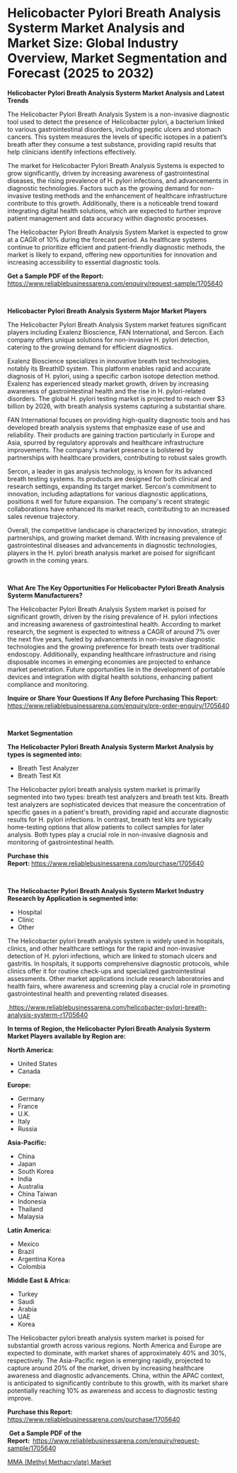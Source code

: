 <p><h1>Helicobacter Pylori Breath Analysis Systerm Market Analysis and Market Size: Global Industry Overview, Market Segmentation and Forecast (2025 to 2032)</h1></p><p><strong>Helicobacter Pylori Breath Analysis Systerm Market Analysis and Latest Trends</strong></p>
<p><p>The Helicobacter Pylori Breath Analysis System is a non-invasive diagnostic tool used to detect the presence of Helicobacter pylori, a bacterium linked to various gastrointestinal disorders, including peptic ulcers and stomach cancers. This system measures the levels of specific isotopes in a patient’s breath after they consume a test substance, providing rapid results that help clinicians identify infections effectively.</p><p>The market for Helicobacter Pylori Breath Analysis Systems is expected to grow significantly, driven by increasing awareness of gastrointestinal diseases, the rising prevalence of H. pylori infections, and advancements in diagnostic technologies. Factors such as the growing demand for non-invasive testing methods and the enhancement of healthcare infrastructure contribute to this growth. Additionally, there is a noticeable trend toward integrating digital health solutions, which are expected to further improve patient management and data accuracy within diagnostic processes.</p><p>The Helicobacter Pylori Breath Analysis System Market is expected to grow at a CAGR of 10% during the forecast period. As healthcare systems continue to prioritize efficient and patient-friendly diagnostic methods, the market is likely to expand, offering new opportunities for innovation and increasing accessibility to essential diagnostic tools.</p></p>
<p><strong>Get a Sample PDF of the Report:&nbsp;</strong> <a href="https://www.reliablebusinessarena.com/enquiry/request-sample/1705640?utm_campaign=2892&utm_medium=2&utm_source=Github&utm_content=ia&utm_term=27032025&utm_id=helicobacter-pylori-breath-analysis-systerm">https://www.reliablebusinessarena.com/enquiry/request-sample/1705640</a></p>
<p>&nbsp;</p>
<p><strong>Helicobacter Pylori Breath Analysis Systerm Major Market Players</strong></p>
<p><p>The Helicobacter Pylori Breath Analysis System market features significant players including Exalenz Bioscience, FAN International, and Sercon. Each company offers unique solutions for non-invasive H. pylori detection, catering to the growing demand for efficient diagnostics.</p><p>Exalenz Bioscience specializes in innovative breath test technologies, notably its BreathID system. This platform enables rapid and accurate diagnosis of H. pylori, using a specific carbon isotope detection method. Exalenz has experienced steady market growth, driven by increasing awareness of gastrointestinal health and the rise in H. pylori-related disorders. The global H. pylori testing market is projected to reach over $3 billion by 2026, with breath analysis systems capturing a substantial share.</p><p>FAN International focuses on providing high-quality diagnostic tools and has developed breath analysis systems that emphasize ease of use and reliability. Their products are gaining traction particularly in Europe and Asia, spurred by regulatory approvals and healthcare infrastructure improvements. The company's market presence is bolstered by partnerships with healthcare providers, contributing to robust sales growth.</p><p>Sercon, a leader in gas analysis technology, is known for its advanced breath testing systems. Its products are designed for both clinical and research settings, expanding its target market. Sercon's commitment to innovation, including adaptations for various diagnostic applications, positions it well for future expansion. The company's recent strategic collaborations have enhanced its market reach, contributing to an increased sales revenue trajectory.</p><p>Overall, the competitive landscape is characterized by innovation, strategic partnerships, and growing market demand. With increasing prevalence of gastrointestinal diseases and advancements in diagnostic technologies, players in the H. pylori breath analysis market are poised for significant growth in the coming years.</p></p>
<p>&nbsp;</p>
<p><strong>What Are The Key Opportunities For Helicobacter Pylori Breath Analysis Systerm Manufacturers?</strong></p>
<p><p>The Helicobacter Pylori Breath Analysis System market is poised for significant growth, driven by the rising prevalence of H. pylori infections and increasing awareness of gastrointestinal health. According to market research, the segment is expected to witness a CAGR of around 7% over the next five years, fueled by advancements in non-invasive diagnostic technologies and the growing preference for breath tests over traditional endoscopy. Additionally, expanding healthcare infrastructure and rising disposable incomes in emerging economies are projected to enhance market penetration. Future opportunities lie in the development of portable devices and integration with digital health solutions, enhancing patient compliance and monitoring.</p></p>
<p><strong>Inquire or Share Your Questions If Any Before Purchasing This Report:</strong> <a href="https://www.reliablebusinessarena.com/enquiry/pre-order-enquiry/1705640?utm_campaign=2892&utm_medium=2&utm_source=Github&utm_content=ia&utm_term=27032025&utm_id=helicobacter-pylori-breath-analysis-systerm">https://www.reliablebusinessarena.com/enquiry/pre-order-enquiry/1705640</a></p>
<p>&nbsp;</p>
<p><strong>Market Segmentation</strong></p>
<p><strong>The Helicobacter Pylori Breath Analysis Systerm Market Analysis by types is segmented into:</strong></p>
<p><ul><li>Breath Test Analyzer</li><li>Breath Test Kit</li></ul></p>
<p><p>The Helicobacter pylori breath analysis system market is primarily segmented into two types: breath test analyzers and breath test kits. Breath test analyzers are sophisticated devices that measure the concentration of specific gases in a patient's breath, providing rapid and accurate diagnostic results for H. pylori infections. In contrast, breath test kits are typically home-testing options that allow patients to collect samples for later analysis. Both types play a crucial role in non-invasive diagnosis and monitoring of gastrointestinal health.</p></p>
<p><strong>Purchase this Report:&nbsp;</strong><a href="https://www.reliablebusinessarena.com/purchase/1705640?utm_campaign=2892&utm_medium=2&utm_source=Github&utm_content=ia&utm_term=27032025&utm_id=helicobacter-pylori-breath-analysis-systerm">https://www.reliablebusinessarena.com/purchase/1705640</a></p>
<p>&nbsp;</p>
<p><strong>The Helicobacter Pylori Breath Analysis Systerm Market Industry Research by Application is segmented into:</strong></p>
<p><ul><li>Hospital</li><li>Clinic</li><li>Other</li></ul></p>
<p><p>The Helicobacter pylori breath analysis system is widely used in hospitals, clinics, and other healthcare settings for the rapid and non-invasive detection of H. pylori infections, which are linked to stomach ulcers and gastritis. In hospitals, it supports comprehensive diagnostic protocols, while clinics offer it for routine check-ups and specialized gastrointestinal assessments. Other market applications include research laboratories and health fairs, where awareness and screening play a crucial role in promoting gastrointestinal health and preventing related diseases.</p></p>
<p><a href="https://www.reliablebusinessarena.com/helicobacter-pylori-breath-analysis-systerm-r1705640?utm_campaign=2892&utm_medium=2&utm_source=Github&utm_content=ia&utm_term=27032025&utm_id=helicobacter-pylori-breath-analysis-systerm">&nbsp;https://www.reliablebusinessarena.com/helicobacter-pylori-breath-analysis-systerm-r1705640</a></p>
<p><strong>In terms of Region, the Helicobacter Pylori Breath Analysis Systerm Market Players available by Region are:</strong></p>
<p>
    <p> <strong> North America: </strong>
        <ul>
            <li>United States</li>
            <li>Canada</li>
        </ul>
        </p> 
    <p> <strong> Europe: </strong>
        <ul>
            <li>Germany</li>
            <li>France</li>
            <li>U.K.</li>
            <li>Italy</li>
            <li>Russia</li>
        </ul>
        </p> 
    <p> <strong> Asia-Pacific: </strong>
        <ul>
            <li>China</li>
            <li>Japan</li>
            <li>South Korea</li>
            <li>India</li>
            <li>Australia</li>
            <li>China Taiwan</li>
            <li>Indonesia</li>
            <li>Thailand</li>
            <li>Malaysia</li>
        </ul>
        </p> 
    <p> <strong> Latin America: </strong>
        <ul>
            <li>Mexico</li>
            <li>Brazil</li>
            <li>Argentina Korea</li>
            <li>Colombia</li>
        </ul>
        </p> 
    <p> <strong> Middle East & Africa: </strong>
        <ul>
            <li>Turkey</li>
            <li>Saudi</li>
            <li>Arabia</li>
            <li>UAE</li>
            <li>Korea</li>
        </ul>
    </p>
    </p>
<p><p>The Helicobacter pylori breath analysis system market is poised for substantial growth across various regions. North America and Europe are expected to dominate, with market shares of approximately 40% and 30%, respectively. The Asia-Pacific region is emerging rapidly, projected to capture around 20% of the market, driven by increasing healthcare awareness and diagnostic advancements. China, within the APAC context, is anticipated to significantly contribute to this growth, with its market share potentially reaching 10% as awareness and access to diagnostic testing improve.</p></p>
<p><strong>Purchase this Report: </strong><a href="https://www.reliablebusinessarena.com/purchase/1705640?utm_campaign=2892&utm_medium=2&utm_source=Github&utm_content=ia&utm_term=27032025&utm_id=helicobacter-pylori-breath-analysis-systerm">https://www.reliablebusinessarena.com/purchase/1705640</a></p>
<p>&nbsp;<strong>Get a Sample PDF of the Report:&nbsp;&nbsp;</strong><a href="https://www.reliablebusinessarena.com/enquiry/request-sample/1705640?utm_campaign=2892&utm_medium=2&utm_source=Github&utm_content=ia&utm_term=27032025&utm_id=helicobacter-pylori-breath-analysis-systerm">https://www.reliablebusinessarena.com/enquiry/request-sample/1705640</a></p>
<p><strong></strong></p>
<p><p><a href="https://github.com/cwasicioaie/Market-Research-Report-List-1/blob/main/mma-methyl-methacrylate-market.md?utm_campaign=2892&utm_medium=2&utm_source=Github&utm_content=ia&utm_term=27032025&utm_id=helicobacter-pylori-breath-analysis-systerm">MMA (Methyl Methacrylate) Market</a></p></p>
